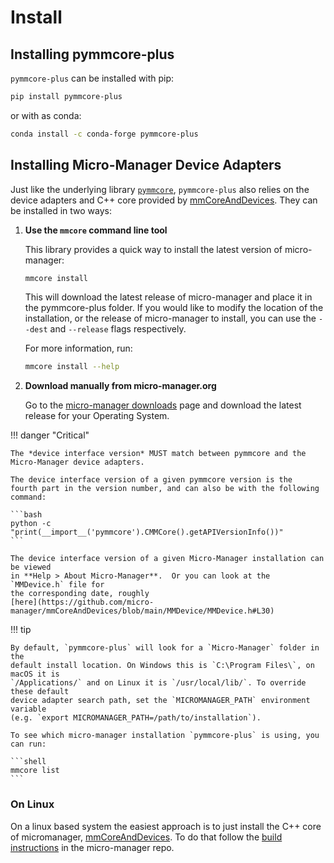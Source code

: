 # Install

## Installing pymmcore-plus

`pymmcore-plus` can be installed with pip:

```bash
pip install pymmcore-plus
```

or with as conda:

```bash
conda install -c conda-forge pymmcore-plus
```

## Installing Micro-Manager Device Adapters

Just like the underlying library [`pymmcore`](https://github.com/micro-manager/pymmcore),
`pymmcore-plus` also relies on the device adapters and C++ core provided by
[mmCoreAndDevices](https://github.com/micro-manager/mmCoreAndDevices#mmcoreanddevices).
They can be installed in two ways:

1. **Use the `mmcore` command line tool**

    This library provides a quick way to install the latest version of micro-manager:

    ```bash
    mmcore install
    ```

    This will download the latest release of micro-manager and place it in the
    pymmcore-plus folder. If you would like to modify the location of the
    installation, or the release of micro-manager to install, you can use the
    `--dest` and `--release` flags respectively.

    For more information, run:

    ```bash
    mmcore install --help
    ```

2. **Download manually from micro-manager.org**

    Go to the [micro-manager
    downloads](https://micro-manager.org/Micro-Manager_Nightly_Builds) page and
    download the latest release for your Operating System.

!!! danger "Critical"

    The *device interface version* MUST match between pymmcore and the
    Micro-Manager device adapters.

    The device interface version of a given pymmcore version is the
    fourth part in the version number, and can also be with the following
    command:

    ```bash
    python -c "print(__import__('pymmcore').CMMCore().getAPIVersionInfo())"
    ```

    The device interface version of a given Micro-Manager installation can be viewed
    in **Help > About Micro-Manager**.  Or you can look at the `MMDevice.h` file for
    the corresponding date, roughly
    [here](https://github.com/micro-manager/mmCoreAndDevices/blob/main/MMDevice/MMDevice.h#L30)

!!! tip

    By default, `pymmcore-plus` will look for a `Micro-Manager` folder in the
    default install location. On Windows this is `C:\Program Files\`, on macOS it is
    `/Applications/` and on Linux it is `/usr/local/lib/`. To override these default
    device adapter search path, set the `MICROMANAGER_PATH` environment variable
    (e.g. `export MICROMANAGER_PATH=/path/to/installation`).

    To see which micro-manager installation `pymmcore-plus` is using, you
    can run:

    ```shell
    mmcore list
    ```

### On Linux

On a linux based system the easiest approach is to just install the C++ core of
micromanager,
[mmCoreAndDevices](https://github.com/micro-manager/mmCoreAndDevices#mmcoreanddevices).
To do that follow the [build
instructions](https://github.com/micro-manager/micro-manager/blob/main/doc/how-to-build.md#building-on-unix)
in the micro-manager repo.
